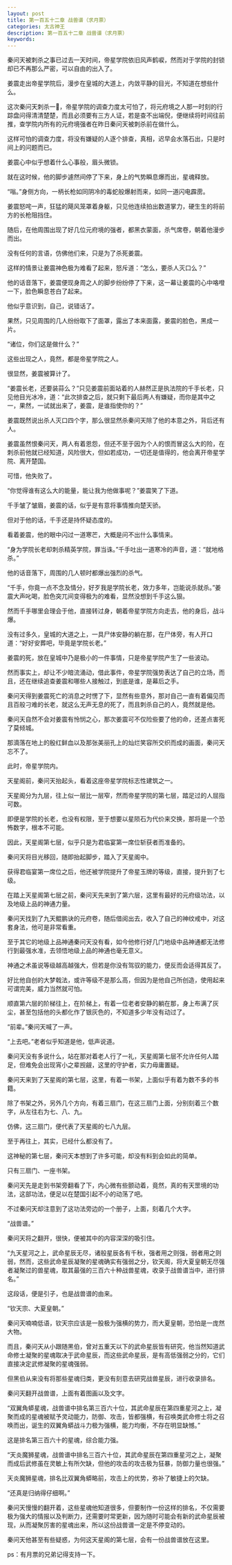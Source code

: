 ```yaml
---
layout: post
title: 第一百五十二章 战兽谱（求月票）
categories: 太古神王
description: 第一百五十二章 战兽谱（求月票）
keywords:
---
```


秦问天被刺杀之事已过去一天时间，帝星学院依旧风声鹤唳，然而对于学院的封锁却已不再那么严密，可以自由的出入了。

姜震走出帝星学院后，漫步在皇城的大道上，内敛平静的目光，不知道在想些什么。

这次秦问天刺杀一，帝星学院的调查力度太可怕了，将元府境之人那一时刻的行踪盘问得清清楚楚，而且必须要有三方人证，若是查不出端倪，便继续将时间往前推，查学院内所有的元府境强者在昨日秦问天被刺杀前在做什么。

这样可怕的调查力度，将没有嫌疑的人逐个排查，真相，迟早会水落石出，只是时间上的问题而已。

姜震心中似乎想着什么心事般，眉头微锁。

就在这时候，他的脚步遽然间停了下来，身上的气势瞬息爆而出，星魂释放。

“嗡。”身侧方向，一柄长枪如同阴冷的毒蛇般爆射而来，如同一道闪电霹雳。

姜震怒咤一声，狂猛的飓风笼罩着身躯，只见他连续拍出数道掌力，硬生生的将前方的长枪阻挡住。

随后，在他周围出现了好几位元府境的强者，都黑衣蒙面，杀气席卷，朝着他漫步而出。

没有任何的言语，仿佛他们来，只是为了杀死姜震。

这样的情景让姜震神色极为难看了起来，怒斥道：“怎么，要杀人灭口么？”

他的话音落下，姜震便现身周之人的脚步纷纷停了下来，这一幕让姜震的心中咯噔一下，脸色瞬息苍白了起来。

他似乎意识到，自己，说错话了。

果然，只见周围的几人纷纷取下了面罩，露出了本来面露，姜震的脸色，黑成一片。

“诸位，你们这是做什么？”

这些出现之人，竟然，都是帝星学院之人。

很显然，姜震被算计了。

“姜震长老，还要装蒜么？”只见姜震前面站着的人赫然正是执法院的千手长老，只见他目光冰冷，道：“此次排查之后，就只剩下最后两人有嫌疑，而你是其中之一，果然，一试就出来了，姜震，是谁指使你的？”

姜震既然说出杀人灭口四个字，那么很显然杀秦问天除了他的本意之外，背后还有人。

姜震虽然恨秦问天，两人有着恩怨，但还不至于因为个人的恨而冒这么大的险，在刺杀前他就已经知道，风险很大，但如若成功，一切还是值得的，他会离开帝星学院、离开楚国。

可惜，他失败了。

“你觉得谁有这么大的能量，能让我为他做事呢？”姜震笑了下道。

千手皱了皱眉，姜震的话，似乎是有意将事情推向楚天骄。

但对于他的话，千手还是持怀疑态度的。

看着姜震，他的眼中闪过一道寒芒，大概是问不出什么事情来。

“身为学院长老却刺杀精英学院，罪当诛。”千手吐出一道寒冷的声音，道：“就地格杀。”

他的话音落下，周围的几人顿时都爆出强烈的杀气。

“千手，你竟一点不念及情分，好歹我是学院长老，效力多年，岂能说杀就杀。”姜震大声叱喝，脸色突兀间变得极为的难看，显然没想到千手这么狠。

然而千手哪里会理会于他，直接转过身，朝着帝星学院方向走去，他的身后，战斗爆。

没有过多久，皇城的大道之上，一具尸体安静的躺在那，在尸体旁，有人开口道：“好好安葬吧，毕竟是学院长老。”

姜震的死，放在皇城中乃是极小的一件事情，只是帝星学院产生了一些波动。

然而事实上，却让不少暗流涌动，借此事件，帝星学院强势表达了自己的立场，而且，还在继续追查姜震和哪些人接触过，到底是谁，是幕后之手。

秦问天得到姜震死亡的消息之时愣了下，显然有些意外，那对自己一直有着偏见而且百般刁难的长老，就这么无声无息的死了，而且刺杀自己的人，竟然就是他。

秦问天自然不会对姜震有怜悯之心，那次姜震可不仅险些要了他的命，还差点害死了莫倾城。

那滴落在地上的殷红鲜血以及那张美丽孔上的灿烂笑容所交织而成的画面，秦问天忘不了。

此时，帝星学院内。

天星阁前，秦问天抬起头，看着这座帝星学院标志性建筑之一。

天星阁分为九层，往上似一层比一层窄，然而帝星学院的第七层，踏足过的人屈指可数。

即便是学院的长老，也没有权限，至于想要以星陨石为代价来交换，那将是一个恐怖数字，根本不可能。

因此，天星阁第七层，似乎只是为君临宴第一席位斩获者而准备的。

秦问天将目光移回，随即抬起脚步，踏入了天星阁中。

获得君临宴第一席位之后，他还被学院提升了帝星玉牌的等级，直接，提升到了七级。

在踏上天星阁第七层之前，秦问天先来到了第六层，这里有最好的元府级功法，以及地级上品的神通力量。

秦问天找到了九天鲲鹏诀的元府卷，随后借阅出去，收入了自己的神纹戒中，对这套身法，他可是非常看重。

至于其它的地级上品神通秦问天没有看，如今他修行好几门地级中品神通都无法修行到最强水准，去领悟地级上品的神通也毫无意义。

神通之术虽说等级越高越强大，但若是你没有驾驭的能力，便反而会适得其反了。

好比他自创的大梦戟法，或许等级不是那么高，但因为是他自己所创造，使用起来可谓完美，威力当然就可怕。

顺直第六层的阶梯往上，在阶梯上，有着一位老者安静的躺在那，身上布满了灰尘，甚至包括他的头都化作了银灰色的，不知道多少年没有动过了。

“前辈。”秦问天喊了一声。

“上去吧。”老者似乎知道是他，低声说道。

秦问天没有多说什么，站在那对着老人行了一礼，天星阁第七层不允许任何人踏足，但难免会出现宵小之辈觊觎，这里的守护者，实力毋庸置疑。

秦问天来到了天星阁的第七层，这里，有着一书架，上面似乎有着为数不多的书籍。

除了书架之外，另外几个方向，有着三扇门，在这三扇门上面，分别刻着三个数字，从左往右为七、八、九。

仿佛，这三扇门，便代表了天星阁的七八九层。

至于再往上，其实，已经什么都没有了。

这神秘的第七层，秦问天本想到了许多可能，却没有料到会如此的简单。

只有三扇门、一座书架。

秦问天先是走到书架旁翻看了下，内心微有些颤动着，竟然，真的有天罡境的功法，这部功法，便足以在楚国引起不小的动荡了吧。

不过秦问天却注意到了这功法旁边的一个册子，上面，刻着几个大字。

“战兽谱。”

秦问天将之翻开，很快，便被其中的内容深深的吸引住。

“九天星河之上，武命星辰无尽，诸般星辰各有千秋，强者用之则强，弱者用之则弱，然而，这些武命星辰凝聚的星魂确实有强弱之分，钦天阁，将大夏皇朝无尽强者凝聚过的兽星魂，取其最强的三百六十种战兽星魂，收录于战兽谱当中，进行排名。”

这段话，便是引子，也是战兽谱的由来。

“钦天宗、大夏皇朝。”

秦问天喃喃低语，钦天宗应该是一股极为强横的势力，而大夏皇朝，恐怕是一庞然大物。

而且，秦问天从小跟随黑伯，曾对五重天以下的武命星辰皆有研究，他当然知道武命修士凝聚的星魂取决于武命星辰，而这些武命星辰，是有高低强弱之分的，它们直接决定武修凝聚的星魂强弱。

但黑伯从来没有将那些星魂归类，更没有刻意去研究战兽星辰，进行收录排名。

秦问天翻开战兽谱，上面有着图画以及文字。

“双翼角蟒星魂，战兽谱中排名第三百六十位，其武命星辰在第四重星河之上，凝聚而成的星魂被赋予灵动能力，防御、攻击，皆都强横，有召唤类武命修士将之召唤而出，诞生的双翼角蟒战斗力极为强横，能力均衡，不存在明显缺憾。”

这是排名第三百六十的星魂，综合能力强。

“天炎魔狮星魂，战兽谱中排名三百六十位，其武命星辰在第四重星河之上，凝聚而成后武修虽在灵敏上有所欠缺，但他的攻击的攻击极为狂暴，防御力量也很强。”

天炎魔狮星魂，排名比双翼角蟒略前，攻击上的优势，弥补了敏捷上的欠缺。

“还真是归纳得仔细啊。”

秦问天慢慢的翻开着，这些星魂他知道很多，但要制作一份这样的排名，不仅需要极为强大的情报以及判断力，还需要时常更新，因为随时可能会有新的武命星辰被现，从而凝聚厉害的星魂出来，所以这份战兽谱一定是不停变动的。

秦问天他甚至有些疑惑，为何这天星阁的第七层，会有一份战兽谱放在这里。

ps：有月票的兄弟记得支持一下。
